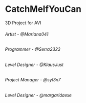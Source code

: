 # CatchMeIfYouCan
3D Project for AVI
<br>
<h6> Artist - @Mariana041 </h6>
<h6> Programmer - @Serra2323 </h6>
<h6> Level Designer - @KlausJust </h6>
<h6> Project Manager - @syl3n7 </h6>
<h6> Level Designer - @margaridaexe </h6>
